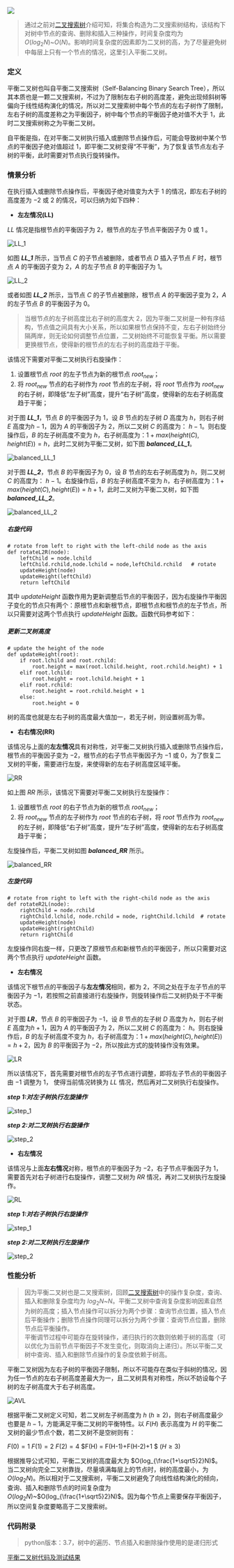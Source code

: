 ![](https://upload-images.jianshu.io/upload_images/9738807-4b563043fd581181.png?imageMogr2/auto-orient/strip%7CimageView2/2/w/1240)

> 通过之前对[二叉搜索树](https://www.jianshu.com/p/ff4b93b088eb)介绍可知，将集合构造为二叉搜索树结构，该结构下对树中节点的查询、删除和插入三种操作，时间复杂度均为 $O(log_2N)$~$O(N)$。影响时间复杂度的因素即为二叉树的高，为了尽量避免树中每层上只有一个节点的情况，这里引入平衡二叉树。

### 定义

平衡二叉树也叫自平衡二叉搜索树（Self-Balancing Binary Search Tree），所以其本质也是一颗二叉搜索树，不过为了限制左右子树的高度差，避免出现倾斜树等偏向于线性结构演化的情况，所以对二叉搜索树中每个节点的左右子树作了限制，左右子树的高度差称之为平衡因子，树中每个节点的平衡因子绝对值不大于 $1$，此时二叉搜索树称之为平衡二叉树。

自平衡是指，在对平衡二叉树执行插入或删除节点操作后，可能会导致树中某个节点的平衡因子绝对值超过 $1$，即平衡二叉树变得“不平衡”，为了恢复该节点左右子树的平衡，此时需要对节点执行旋转操作。

### 情景分析

在执行插入或删除节点操作后，平衡因子绝对值变为大于 $1$ 的情况，即左右子树的高度差为 $-2$ 或 $2$ 的情况，可以归纳为如下四种：

* **左左情况(LL)**

$LL$ 情况是指根节点的平衡因子为 $2$，根节点的左子节点平衡因子为 $0$ 或 $1$ 。

![LL_1](https://upload-images.jianshu.io/upload_images/9738807-7887d5d201f0e9b3.png?imageMogr2/auto-orient/strip%7CimageView2/2/w/1240)

如图 ***LL_1*** 所示，当节点 $C$ 的子节点被删除，或者节点 $D$ 插入子节点 $F$ 时，根节点 $A$ 的平衡因子变为 $2$，$A$ 的左子节点 $B$ 的平衡因子为 $1$。

![LL_2](https://upload-images.jianshu.io/upload_images/9738807-ddc2fd5055daafbd.png?imageMogr2/auto-orient/strip%7CimageView2/2/w/1240)

或者如图 ***LL_2*** 所示，当节点 $C$ 的子节点被删除，根节点 $A$ 的平衡因子变为 $2$，$A$ 的左子节点 $B$ 的平衡因子为 $0$。

> 当根节点的左子树高度比右子树的高度大 $2$，因为平衡二叉树是一种有序结构，节点值之间具有大小关系，所以如果根节点保持不变，左右子树始终分隔两岸，则无论如何调整节点位置，二叉树始终不可能恢复平衡。所以需要更换根节点，使得新的根节点的左右子树的高度趋于平衡。

该情况下需要对平衡二叉树执行右旋操作：
1. 设置根节点 $root$ 的左子节点为新的根节点 $root_{new}$；
2. 将 $root_{new}$ 节点的右子树作为 $root$ 节点的左子树，将  $root$ 节点作为 $root_{new}$ 的右子树，即降低“左子树”高度，提升“右子树”高度，使得新的左右子树高度趋于平衡；

对于图 ***LL_1***，节点 $B$ 的平衡因子为 $1$，设 $B$ 节点的左子树 $D$ 高度为 $h$，则右子树 $E$ 高度为$h-1$，因为 $A$ 的平衡因子为 $2$，所以二叉树 $C$ 的高度为： $h-1$。则右旋操作后，$B$ 的左子树高度不变为 $h$，右子树高度为：$1+max(height(C),height(E))=h$，此时二叉树为平衡二叉树，如下图 ***balanced_LL_1***。

![balanced_LL_1](https://upload-images.jianshu.io/upload_images/9738807-2d3a1dd4b02ffed1.png?imageMogr2/auto-orient/strip%7CimageView2/2/w/1240)

对于图 ***LL_2***，节点 $B$ 的平衡因子为 $0$，设 $B$ 节点的左右子树高度为 $h$，则二叉树 $C$ 的高度为： $h-1$。右旋操作后，$B$ 的左子树高度不变为 $h$，右子树高度为：$1+max(height(C),height(E))=h+1$，此时二叉树为平衡二叉树，如下图 ***balanced_LL_2***。

![balanced_LL_2](https://upload-images.jianshu.io/upload_images/9738807-ea0f758bc870e4f3.png?imageMogr2/auto-orient/strip%7CimageView2/2/w/1240)

##### 右旋代码
```
# rotate from left to right with the left-child node as the axis
def rotateL2R(node):
    leftChild = node.lchild
    leftChild.rchild,node.lchild = node,leftChild.rchild   # rotate
    updateHeight(node)
    updateHeight(leftChild)
    return leftChild
```

其中 $updateHeight$ 函数作用为更新调整后节点的平衡因子，因为右旋操作平衡因子变化的节点只有两个：原根节点和新根节点，即根节点和根节点的左子节点，所以只需要对这两个节点执行 $updateHeight$ 函数。函数代码参考如下：

##### 更新二叉树高度
```
# update the height of the node
def updateHeight(root):
    if root.lchild and root.rchild:
        root.height = max(root.lchild.height, root.rchild.height) + 1
    elif root.lchild:
        root.height = root.lchild.height + 1
    elif root.rchild:
        root.height = root.rchild.height + 1
    else:
        root.height = 0
```
树的高度也就是左右子树的高度最大值加一，若无子树，则设置树高为零。


* **右右情况(RR)**

该情况与上面的**左左情况**具有对称性，对平衡二叉树执行插入或删除节点操作后，根节点的平衡因子变为 $-2$，根节点的右子节点平衡因子为 $-1$ 或 $0$，为了恢复二叉树的平衡，需要进行左旋，来使得新的左右子树高度区域平衡。

![RR](https://upload-images.jianshu.io/upload_images/9738807-6e8e244576192a9b.png?imageMogr2/auto-orient/strip%7CimageView2/2/w/1240)


如上图 $RR$ 所示，该情况下需要对平衡二叉树执行左旋操作：
1. 设置根节点 $root$ 的右子节点为新的根节点 $root_{new}$；
2. 将 $root_{new}$ 节点的左子树作为 $root$ 节点的右子树，将  $root$ 节点作为 $root_{new}$ 的左子树，即降低“右子树”高度，提升“左子树”高度，使得新的左右子树高度趋于平衡；

左旋操作后，平衡二叉树如图 ***balanced_RR*** 所示。

![balanced_RR](https://upload-images.jianshu.io/upload_images/9738807-3f7d44a6c19fb826.png?imageMogr2/auto-orient/strip%7CimageView2/2/w/1240)

##### 左旋代码
```
# rotate from right to left with the right-child node as the axis
def rotateR2L(node):
    rightChild = node.rchild
    rightChild.lchild, node.rchild = node, rightChild.lchild  # rotate
    updateHeight(node)
    updateHeight(rightChild)
    return rightChild
```

左旋操作同右旋一样，只更改了原根节点和新根节点的平衡因子，所以只需要对这两个节点执行 $updateHeight$ 函数。

* **左右情况**

该情况下根节点的平衡因子与**左左情况**相同，都为 $2$，不同之处在于左子节点的平衡因子为 $-1$，若按照之前直接进行右旋操作，则旋转操作后二叉树扔处于不平衡状态。

对于图 ***LR***，节点 $B$ 的平衡因子为 $-1$，设 $B$ 节点的左子树 $D$ 高度为 $h$，则右子树 $E$ 高度为$h+1$，因为 $A$ 的平衡因子为 $2$，所以二叉树 $C$ 的高度为： $h$。则右旋操作后，$B$ 的左子树高度不变为 $h$，右子树高度为：$1+max(height(C),height(E))=h+2$，因为 $B$ 的平衡因子为 $-2$，所以按此方式的旋转操作没有效果。

![LR](https://upload-images.jianshu.io/upload_images/9738807-14452fac0451bffe.png?imageMogr2/auto-orient/strip%7CimageView2/2/w/1240)

所以该情况下，首先需要对根节点的左子节点进行调整，即将左子节点的平衡因子由 $-1$ 调整为 $1$， 使得当前情况转换为 $LL$ 情况，然后再对二叉树执行右旋操作。

***step 1:对左子树执行左旋操作***

![step_1](https://upload-images.jianshu.io/upload_images/9738807-5c670d7c179f58e4.png?imageMogr2/auto-orient/strip%7CimageView2/2/w/1240)

***step 2:对二叉树执行右旋操作***

![step_2](https://upload-images.jianshu.io/upload_images/9738807-bf00a7e9bfbca0eb.png?imageMogr2/auto-orient/strip%7CimageView2/2/w/1240)


* **右左情况**

该情况与上面**左右情况**对称，根节点的平衡因子为 $-2$，右子节点平衡因子为 $1$，需要首先对右子树进行右旋操作，调整二叉树为 $RR$ 情况，再对二叉树执行左旋操作。

![RL](https://upload-images.jianshu.io/upload_images/9738807-a93c926911f15860.png?imageMogr2/auto-orient/strip%7CimageView2/2/w/1240)

***step 1:对右子树执行右旋操作***


![step_1](https://upload-images.jianshu.io/upload_images/9738807-ab4b391b5ddd601c.png?imageMogr2/auto-orient/strip%7CimageView2/2/w/1240)


***step 2:对二叉树执行左旋操作***

![step_2](https://upload-images.jianshu.io/upload_images/9738807-63b0e87c9e1b0a8c.png?imageMogr2/auto-orient/strip%7CimageView2/2/w/1240)

### 性能分析

> 因为平衡二叉树也是二叉搜索树，回顾[二叉搜索树](https://www.jianshu.com/p/ff4b93b088eb)中的操作复杂度，查询、插入和删除复杂度均为 $log_2N$~$N$。平衡二叉树中查询复杂度影响因素自然为树的高度；插入节点操作可以拆分为两个步骤：查询节点位置，插入节点后平衡操作；删除节点操作同理可以拆分为两个步骤：查询节点位置，删除节点后平衡操作。
\
平衡调节过程中可能存在旋转操作，递归执行的次数则依赖于树的高度（可以优化为当前节点平衡因子不发生变化，则取消向上递归）。所以平衡二叉树中查询、插入和删除节点操作的复杂度依赖于树高。

平衡二叉树因为左右子树的平衡因子限制，所以不可能存在类似于斜树的情况，因为任一节点的左右子树高度差最大为一，且二叉树具有对称性，所以不妨设每个子树的左子树高度大于右子树高度。


![AVL](https://upload-images.jianshu.io/upload_images/9738807-277ea93a9497efc5.png?imageMogr2/auto-orient/strip%7CimageView2/2/w/1240)

根据平衡二叉树定义可知，若二叉树左子树高度为 $h$ $(h \ge 2)$，则右子树高度最少也要是 $h-1$，方能满足平衡二叉树的平衡特性。以 $F(H)$ 表示高度为 $H$ 的平衡二叉树的最少节点个数，若二叉树不是空树则有：

$F(0) = 1$
$F(1) = 2$
$F(2) = 4$
$F(H) = F(H-1)+F(H-2)+1 $ $(H \ge 3)$  

根据推导公式可知，平衡二叉树的高度最大为 $O(log_{\frac{1+\sqrt5}2}N)$。当二叉树向完全二叉树靠拢，尽量填满每层上的节点时，树的高度最小，为 $O(log_2N)$。所以相对于二叉搜索树，平衡二叉树避免了向线性结构演化的倾向，查询、插入和删除节点的时间复杂度为 $O(log_2N)$~$O(log_{\frac{1+\sqrt5}2}N)$。因为每个节点上需要保存平衡因子，所以空间复杂度要略高于二叉搜索树。

### 代码附录
> python版本：3.7，树中的遍历、节点插入和删除操作使用的是递归形式

[平衡二叉树代码及测试结果](./avl.py)